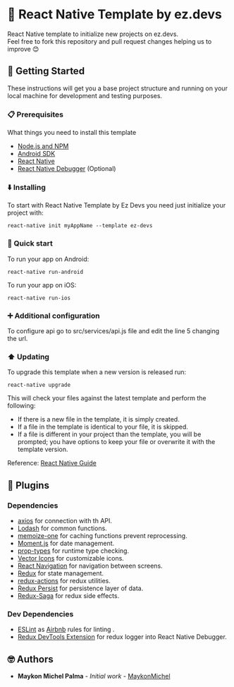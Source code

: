 # :ghost: React Native Template by ez.devs

React Native template to initialize new projects on ez.devs. \
Feel free to fork this repository and pull request changes helping us to improve :blush:

## :wave: Getting Started

These instructions will get you a base project structure and running on your local machine for development and testing purposes.

### :clipboard: Prerequisites

What things you need to install this template

- [Node.js and NPM](https://nodejs.org/en/)
- [Android SDK](https://developer.android.com/studio/?hl=pt-br)
- [React Native](https://www.npmjs.com/package/react-native-cli)
- [React Native Debugger](https://github.com/jhen0409/react-native-debugger) \(Optional)

### :arrow_down: Installing

To start with React Native Template by Ez Devs you need just initialize your project with: 

```
react-native init myAppName --template ez-devs
```

### :rocket: Quick start

To run your app on Android: 

```
react-native run-android
```

To run your app on iOS: 

```
react-native run-ios
```

### :heavy_plus_sign: Additional configuration

To configure api go to src/services/api.js file and edit the line 5 changing the url.

### :arrow_up: Updating

To upgrade this template when a new version is released run:

```
react-native upgrade
```

This will check your files against the latest template and perform the following:

  - If there is a new file in the template, it is simply created.
  - If a file in the template is identical to your file, it is skipped.
  - If a file is different in your project than the template, you will be prompted; you have options to keep your file or overwrite it with the template version.

Reference: [React Native Guide](https://facebook.github.io/react-native/docs/upgrading#2-upgrade-your-project-templates)

## :electric_plug: Plugins

### Dependencies

  - [axios](https://github.com/axios/axios) for connection with th API.
  - [Lodash](https://lodash.com/) for common functions.
  - [memoize-one](https://github.com/alexreardon/memoize-one) for caching functions prevent reprocessing.
  - [Moment.js](https://momentjs.com/) for date management.
  - [prop-types](https://github.com/facebook/prop-types) for runtime type checking.
  - [Vector Icons](https://github.com/oblador/react-native-vector-icons) for customizable icons.
  - [React Navigation](https://reactnavigation.org/) for navigation between screens.
  - [Redux](https://redux.js.org/) for state management.
  - [redux-actions](https://github.com/redux-utilities/redux-actions) for redux utilities.
  - [Redux Persist](https://github.com/rt2zz/redux-persist) for persistence layer of data.
  - [Redux-Saga](https://redux-saga.js.org/) for redux side effects.
    
### Dev Dependencies

  - [ESLint](https://eslint.org/) as [Airbnb](https://github.com/airbnb/javascript) rules for linting .
  - [Redux DevTools Extension](https://github.com/zalmoxisus/redux-devtools-extension) for redux logger into React Native Debugger.

## :nerd_face: Authors

* **Maykon Michel Palma** - *Initial work* - [MaykonMichel](https://github.com/maykonmichel)

